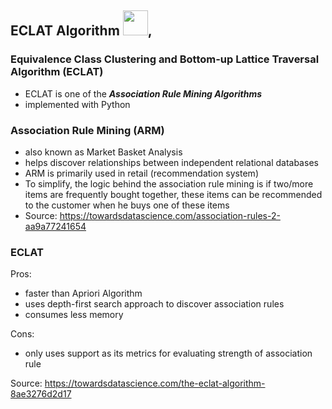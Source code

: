 ## ECLAT Algorithm <img src= "https://github.com/lhbsaldana/itelective3-web/blob/main/images/firestore%20logo.svg" width = "40px" />,
### Equivalence Class Clustering and Bottom-up Lattice Traversal Algorithm (ECLAT)
- ECLAT is one of the <strong><em> Association Rule Mining Algorithms</strong></em>
- implemented with Python

### Association Rule Mining (ARM) 
- also known as Market Basket Analysis
- helps discover relationships between independent relational databases
- ARM is primarily used in retail (recommendation system)
- To simplify, the logic behind the association rule mining is if two/more items are frequently bought together, these items can be recommended to the customer when he buys one of these items
- Source: https://towardsdatascience.com/association-rules-2-aa9a77241654

### ECLAT 
Pros: 
*   faster than Apriori Algorithm 
*   uses depth-first search approach to discover association rules 
*   consumes less memory 

Cons: 
*   only uses support as its metrics for evaluating strength of association rule

Source: https://towardsdatascience.com/the-eclat-algorithm-8ae3276d2d17
